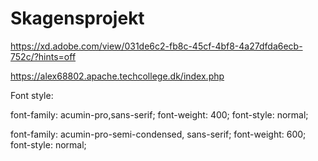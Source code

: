 # Skagensprojekt

https://xd.adobe.com/view/031de6c2-fb8c-45cf-4bf8-4a27dfda6ecb-752c/?hints=off



https://alex68802.apache.techcollege.dk/index.php


Font style:

<link rel="stylesheet" href="https://use.typekit.net/lqe8fzx.css">

font-family: acumin-pro,sans-serif;
font-weight: 400;
font-style: normal;

font-family: acumin-pro-semi-condensed, sans-serif;
font-weight: 600;
font-style: normal;

